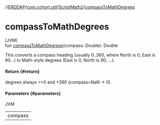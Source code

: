 //[ERDDAP](../../../index.md)/[com.cohort.util](../index.md)/[ScriptMath2](index.md)/[compassToMathDegrees](compass-to-math-degrees.md)

# compassToMathDegrees

[JVM]\
fun [compassToMathDegrees](compass-to-math-degrees.md)(compass: Double): Double

This converts a compass heading (usually 0..360, where North is 0, East is 90...) to Math-style degrees (East is 0, North is 90, ...).

#### Return {#return}

degrees always &gt;=0 and &lt;360 (compass=NaN -&gt; 0).

#### Parameters {#parameters}

JVM

| |
|---|
| compass |